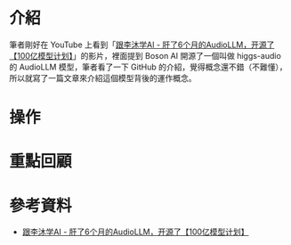 # 介紹

筆者剛好在 YouTube 上看到「[跟李沐学AI - 肝了6个月的AudioLLM，开源了【100亿模型计划】](https://youtu.be/0Dv4s2P65YQ)」的影片，裡面提到 Boson AI 開源了一個叫做 higgs-audio 的 AudioLLM 模型，筆者看了一下 GitHub 的介紹，覺得概念還不錯（不難懂），所以就寫了一篇文章來介紹這個模型背後的運作概念。

# 操作

# 重點回顧

# 參考資料

- [跟李沐学AI - 肝了6个月的AudioLLM，开源了【100亿模型计划】](https://youtu.be/0Dv4s2P65YQ)
